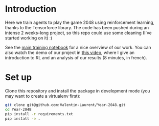 # Introduction
Here we train agents to play the game 2048 using reinforcement learning, thanks to the Tensorforce library. The code has been pushed during an intense 2 weeks-long project, so this repo could use some cleaning (I've started working on it) :)

See the [main training notebook](https://github.com/Valentin-Laurent/Year-2048/blob/master/notebooks/Training_notebook.ipynb) for a nice overview of our work. You can also watch the demo of our project in [this video](https://youtu.be/MuwEa2A6XLA?t=1423), where I give an introduction to RL and an analysis of our results (8 minutes, in french).

# Set up
Clone this repository and install the package in development mode (you may want to create a virtualenv first):
```bash
git clone git@github.com:Valentin-Laurent/Year-2048.git
cd Year-2048
pip install -r requirements.txt
pip install -e .
```
